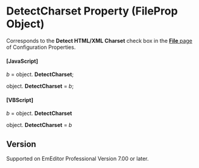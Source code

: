 # DetectCharset Property (FileProp Object)

Corresponds to the **Detect HTML/XML Charset**
check box in the [**File** page](../../dlg/properties/file/index) of Configuration Properties.

#### \[JavaScript\]

_b_ = object. **DetectCharset**;

object. **DetectCharset** = _b_;

#### \[VBScript\]

_b_ = object. **DetectCharset**

object. **DetectCharset** = _b_

## Version

Supported on EmEditor Professional Version 7.00 or later.